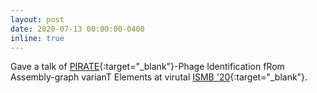 ```yaml
---
layout: post
date: 2020-07-13 00:00:00-0400
inline: true
---
```


Gave a talk of [PIRATE](https://www.youtube.com/watch?v=YytwmfCYLFY&ab_channel=ISCB){:target="_blank"}-Phage Identification fRom Assembly-graph varianT Elements at virutal [ISMB '20](https://www.iscb.org/ismb2020){:target="_blank"}.
